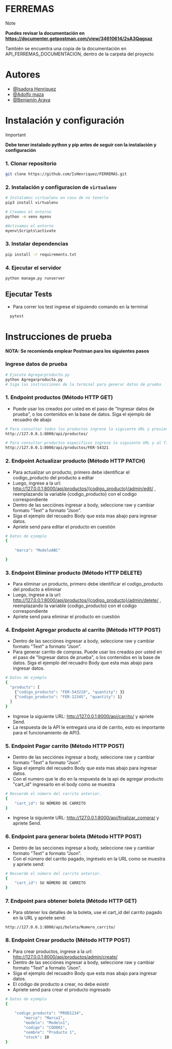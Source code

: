 
# FERREMAS

> [!NOTE]
> **Puedes revisar la documentación en https://documenter.getpostman.com/view/34610614/2sA3Qqgsaz** 

También se encuentra una copia de la documentación en API_FERREMAS_DOCUMENTACION, dentro de la carpeta del proyecto


# Autores

- [@Isadora Henríquez](https://github.com/IsHenriquez)
- [@Adolfo maza](https://github.com/aamzp)
- [@Benjamín Araya](https://github.com/benja2203)


# Instalación y configuración

> [!IMPORTANT]
> **Debe tener instalado python y pip antes de seguir con la instalación y configuración** 

### 1. Clonar repositorio
```bash
git clone https://github.com/IsHenriquez/FERREMAS.git
```



### 2. Instalación y configuracion de `virtualenv` 
```bash 
# Instalamos virtualenv en caso de no tenerlo
pip3 install virtualenv
```
```bash
# Creamos el entorno
python -m venv myenv
```
```bash
#Activamos el entorno
myenv\Scripts\activate
```

### 3. Instalar dependencias
```bash
pip install -r requirements.txt
```

### 4. Ejecutar el servidor
```bash
python manage.py runserver
```

## Ejecutar Tests

- Para correr los test ingrese el siguiendo comando en la terminal

```bash
  pytest
```

# Instrucciones de prueba

**NOTA: Se recomienda emplear Postman para los siguientes pasos**

### Ingrese datos de prueba

```bash
# Ejecute Agregarproducto.py
python Agregarproducto.py
# Siga las instrucciones de la terminal para generar datos de prueba
```

### 1. Endpoint productos (Método HTTP GET)
- Puede usar los creados por usted en el paso de "Ingresar datos de prueba", o los contenidos en la base de datos. Siga el ejemplo de recuadro de abajo

```bash
# Para consultar todos los productos ingrese la siguiente URL y presione send:
http://127.0.0.1:8000/api/productos/

# Para consultar productos especificos ingrese la siguiente URL y al final colocar el codigo del producto por ejemplo:
http://127.0.0.1:8000/api/productos/FER-54321
```

### 2. Endpoint Actualizar producto (Método HTTP PATCH)
* Para actualizar un producto, primero debe identificar el codigo_producto del producto a editar
* Luego, ingrese a la url: http://127.0.0.1:8000/api/productos/{codigo_producto}/admin/edit/ , reemplazando la variable {codigo_producto} con el codigo correspondiente
* Dentro de las secciónes ingresar a body, seleccione raw y cambiar formato "Text" a formato "Json".
* Siga el ejemplo del recuadro Body que esta mas abajo para ingresar datos.
* Apriete send para editar el producto en cuestión


```bash
# Datos de ejemplo
{
    
    "marca": "ModeloABC"

}
```

### 3. Endpoint Eliminar producto (Método HTTP DELETE)

* Para eliminar un producto, primero debe identificar el codigo_producto del producto a eliminar
* Luego, ingrese a la url: http://127.0.0.1:8000/api/productos/{codigo_producto}/admin/delete/ , reemplazando la variable {codigo_producto} con el codigo correspondiente
* Apriete send para eliminar el producto en cuestión


### 4. Endpoint Agregar producto al carrito (Método HTTP POST)
- Dentro de las secciónes ingresar a body, seleccione raw y cambiar formato "Text" a formato "Json".
- Para generar carrito de compras. Puede usar los creados por usted en el paso de "Ingresar datos de prueba", o los contenidos en la base de datos. Siga el ejemplo del recuadro Body que esta mas abajo para ingresar datos.

```bash
# Datos de ejemplo
{
  "products": [
    {"codigo_producto": "FER-543210", "quantity": 3}
    {"codigo_producto": "FER-12345", "quantity": 1}
  ]
}
```
* Ingrese la siguiente URL: http://127.0.0.1:8000/api/carrito/ y apriete Send.
* La respuesta de la API le entregará una id de carrito, esto es importante para el funcionamiento de API3.

### 5. Endpoint Pagar carrito (Método HTTP POST)
- Dentro de las secciónes ingresar a body, seleccione raw y cambiar formato "Text" a formato "Json".
- Siga el ejemplo del recuadro Body que esta mas abajo para ingresar datos.
- Con el numero que le dio en la respuesta de la api de agregar producto "cart_id" ingresarlo en el body como se muestra

```bash
# Recuerde el número del carrito anterior.
{
    "cart_id": SU NÚMERO DE CARRITO
}
```
* Ingrese la siguiente URL: http://127.0.0.1:8000/api/finalizar_compra/ y apriete Send.



### 6. Endpoint para generar boleta (Método HTTP POST)

- Dentro de las secciones ingresar a body, seleccione raw y cambiar formato "Text" a formato "Json".
- Con el número del carrito pagado, ingréselo en la URL como se muestra y apriete send:

```bash
# Recuerde el número del carrito anterior.
{
    "cart_id": SU NÚMERO DE CARRITO
}
```

### 7. Endpoint para obtener boleta (Método HTTP GET)

- Para obtener los detalles de la boleta, use el cart_id del carrito pagado en la URL y apriete send:

```bash
http://127.0.0.1:8000/api/boleta/Numero_carrito/
```

### 8. Endpoint Crear producto (Método HTTP POST)

* Para crear productos, ingrese a la url: http://127.0.0.1:8000/api/productos/admin/create/
* Dentro de las secciónes ingresar a body, seleccione raw y cambiar formato "Text" a formato "Json".
* Siga el ejemplo del recuadro Body que esta mas abajo para ingresar datos.
* El código de producto a crear, no debe existir
* Apriete send para crear el producto ingresado

```bash
# Datos de ejemplo
{
    
    "codigo_producto": "PROD1234",
        "marca": "Marca1",
        "modelo": "Modelo1",
        "codigo": "COD001",
        "nombre": "Producto 1",
        "stock": 10
}
```

